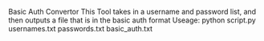 Basic Auth Convertor
This Tool takes in a username and password list, and then outputs a file that is in the basic auth format
Useage: python script.py usernames.txt passwords.txt basic_auth.txt
